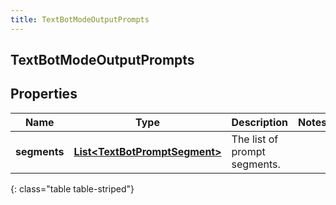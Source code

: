 ```yaml
---
title: TextBotModeOutputPrompts
---
```


## TextBotModeOutputPrompts

## Properties

| Name         | Type                                                                                 | Description                  | Notes |
| ------------ | ------------------------------------------------------------------------------------ | ---------------------------- | ----- |
| **segments** | <!----><!---->[**List&lt;TextBotPromptSegment&gt;**](TextBotPromptSegment.md)<!----> | The list of prompt segments. |       |

{: class="table table-striped"}
